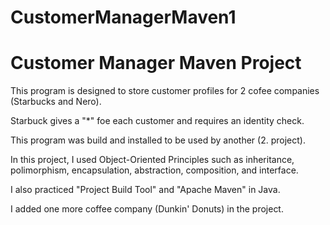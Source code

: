 # CustomerManagerMaven1

<h1> Customer Manager Maven Project</h1>

This program is designed to store customer profiles for 2 cofee companies (Starbucks and Nero).

Starbuck gives a "*" foe each customer and requires an identity check.

This program was build and installed to be used by another (2. project).

In this project, I used Object-Oriented Principles such as inheritance, polimorphism, encapsulation, abstraction, composition, and interface.

I also practiced "Project Build Tool" and "Apache Maven" in Java.

I added one more coffee company (Dunkin' Donuts) in the project.
